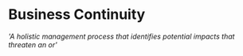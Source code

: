 # Business Continuity

*'A holistic management process that identifies potential impacts that threaten an or'*